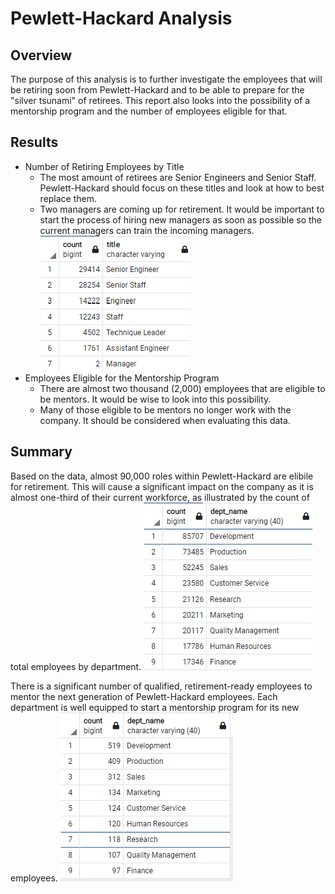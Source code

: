 # Pewlett-Hackard Analysis

## Overview
The purpose of this analysis is to further investigate the employees that will be retiring soon from Pewlett-Hackard and to be able to prepare for the "silver tsunami" of retirees. This report also looks into the possibility of a mentorship program and the number of employees eligible for that.

## Results
- Number of Retiring Employees by Title
  - The most amount of retirees are Senior Engineers and Senior Staff. Pewlett-Hackard should focus on these titles and look at how to best replace them.
  - Two managers are coming up for retirement. It would be important to start the process of hiring new managers as soon as possible so the current managers can train the incoming managers. ![retiring_titles.png](Resources/retiring_titles.png)
- Employees Eligible for the Mentorship Program
  - There are almost two thousand (2,000) employees that are eligible to be mentors. It would be wise to look into this possibility.
  - Many of those eligible to be mentors no longer work with the company. It should be considered when evaluating this data.

## Summary
Based on the data, almost 90,000 roles within Pewlett-Hackard are elibile for retirement. This will cause a significant impact on the company as it is almost one-third of their current workforce, as illustrated by the count of total employees by department. ![count_emp_dept.png](Resources/count_emp_dept.png)

There is a significant number of qualified, retirement-ready employees to mentor the next generation of Pewlett-Hackard employees. Each department is well equipped to start a mentorship program for its new employees. ![count_mentors_dept.png](Resources/count_mentors_dept.png)
